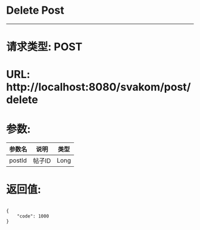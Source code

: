 # Delete Post
---
# 请求类型: POST
# URL: http://localhost:8080/svakom/post/delete
# 参数:
参数名  | 说明    | 类型
------ |-------- | ----
postId | 帖子ID  | Long
# 返回值:
<pre><code>
{
    "code": 1000
}
</code></pre>
